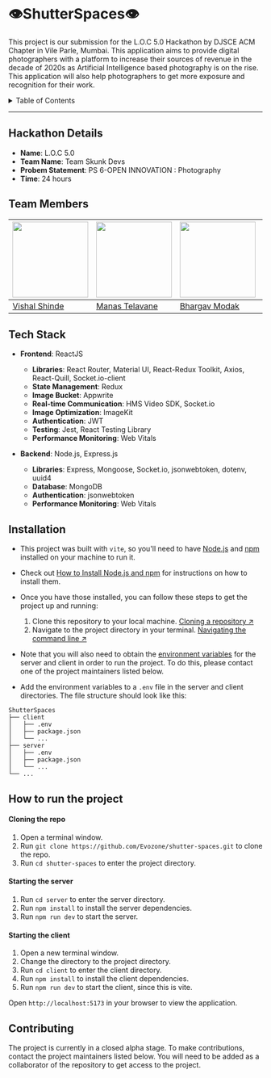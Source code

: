# 👁️ShutterSpaces👁️

This project is our submission for the L.O.C 5.0 Hackathon by DJSCE ACM Chapter in Vile Parle, Mumbai. This application aims to provide digital photographers with a platform to increase their sources of revenue in the decade of 2020s as Artificial Intelligence based photography is on the rise. This application will also help photographers to get more exposure and recognition for their work.

<details>
  <summary>Table of Contents</summary>

- [👁️ShutterSpaces👁️](#️shutterspaces️)
  - [Hackathon Details](#hackathon-details)
  - [Team Members](#team-members)
  - [Tech Stack](#tech-stack)
  - [Installation](#installation)
  - [How to run the project](#how-to-run-the-project)
      - [Cloning the repo](#cloning-the-repo)
      - [Starting the server](#starting-the-server)
      - [Starting the client](#starting-the-client)
  - [Contributing](#contributing)
  - [Project Maintainer(s)](#project-maintainers)
</details>

---

## Hackathon Details

- **Name**: L.O.C 5.0
- **Team Name**: Team Skunk Devs 
- **Probem Statement**: PS 6-OPEN INNOVATION : Photography
- **Time**: 24 hours
  
## Team Members

| <img src="https://github.com/vishal-codes.png?size=150" width="150" height="150"> | <img src="https://github.com/manastelavane.png?size=150" width="150" height="150"> | <img src="https://github.com/bhargavmodak.png?size=150" width="150" height="150"> | <img src="https://github.com/Anil-yadav-0712.png?size=150" width="150" height="150"> | <img src="https://github.com/ShreyashkaPatel.png?size=150" width="150" height="150"> |
| --------------------------------------------------------------------------------- | ---------------------------------------------------------------------------------- | ----------------------------------------------------------------------------------- | ------------------------------------------------------------------------------------ | ------------------------------------------------------------------------------------ |
| [Vishal Shinde](https://github.com/vishal-codes)                                  | [Manas Telavane](https://github.com/manastelavane)                                 | [Bhargav Modak](https://github.com/TheBrahmnicBoy)                                  | [Anilkumar Yadav](https://github.com/Anil-yadav-0712)                                | [Shreyashka Patel](https://github.com/ShreyashkaPatel)                               |    [Pranitha Cuddapah](https://github.com/prani02)   |  [Anushka Bhilare]()


## Tech Stack

- **Frontend**: ReactJS
  - **Libraries**: React Router, Material UI, React-Redux Toolkit, Axios, React-Quill, Socket.io-client
  - **State Management**: Redux
  - **Image Bucket**: Appwrite
  - **Real-time Communication**: HMS Video SDK, Socket.io
  - **Image Optimization**: ImageKit
  - **Authentication**: JWT
  - **Testing**: Jest, React Testing Library
  - **Performance Monitoring**: Web Vitals

- **Backend**: Node.js, Express.js
  - **Libraries**: Express, Mongoose, Socket.io, jsonwebtoken, dotenv, uuid4
  - **Database**: MongoDB
  - **Authentication**: jsonwebtoken
  - **Performance Monitoring**: Web Vitals

## Installation

- This project was built with `vite`, so you'll need to have [Node.js](https://nodejs.org/en/) and [npm](https://www.npmjs.com/) installed on your machine to run it.
- Check out [How to Install Node.js and npm](https://docs.npmjs.com/downloading-and-installing-node-js-and-npm) for instructions on how to install them.
- Once you have those installed, you can follow these steps to get the project up and running:

  1. Clone this repository to your local machine. [Cloning a repository ↗️](https://docs.github.com/en/repositories/creating-and-managing-repositories/cloning-a-repository)
  2. Navigate to the project directory in your terminal. [Navigating the command line ↗️](https://www.digitalcitizen.life/command-prompt-how-use-basic-commands/)

- Note that you will also need to obtain the [environment variables](https://kinsta.com/knowledgebase/what-is-an-environment-variable/) for the server and client in order to run the project. To do this, please contact one of the project maintainers listed below.
- Add the environment variables to a `.env` file in the server and client directories. The file structure should look like this:

```
ShutterSpaces
├── client
│   ├── .env
│   ├── package.json
│   └── ...
├── server
│   ├── .env
│   ├── package.json
│   └── ...
└── ...
```

## How to run the project
#### Cloning the repo
1. Open a terminal window.
2. Run `git clone https://github.com/Evozone/shutter-spaces.git` to clone the repo.
3. Run `cd shutter-spaces` to enter the project directory.

#### Starting the server
1. Run `cd server` to enter the server directory.
2. Run `npm install` to install the server dependencies.
3. Run `npm run dev` to start the server.

#### Starting the client
1. Open a new terminal window.
2. Change the directory to the project directory.
3. Run `cd client` to enter the client directory.
4. Run `npm install` to install the client dependencies.
5. Run `npm run dev` to start the client, since this is vite.

Open `http://localhost:5173` in your browser to view the application.

## Contributing

The project is currently in a closed alpha stage. To make contributions, contact the project maintainers listed below. You will need to be added as a collaborator of the repository to get access to the project.
